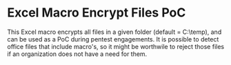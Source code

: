 # Excel Macro Encrypt Files PoC

This Excel macro encrypts all files in a given folder (default = C:\\temp), and can be used as a PoC during pentest engagements.
It is possible to detect office files that include macro's, so it might be worthwile to reject those files if an organization does not have a need for them.
